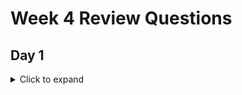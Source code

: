 # Week 4 Review Questions

## Day 1

<details>

<summary> Click to expand </summary>

1. What are self-closing tags v. non-self-closing tags?

	- Self closing tags, in the context of html documents, are elements that can close by themselves. For example, ```<link/>``` would be a self closing tag, because it doesn't require you to create
	a ```</link>``` tag after it. In HTML5, even the / at the end of the self closing tag is optional, so you could have a self closing tag such as ```<link>``` be valid 
	
2. What are HTML attributes? What are some examples?

	- Attributes are things associated with an element that can have values. For example, ```<a href = "google.com">click me </a>```. The attribute in the ```<a></a>``` element is href, and 
	its value is "google.com"
	
3. What is tags make up the bare-bones structure of any HTML page?

	- ```<html></html>, <head></head>, and <body></body> ```
	
4. What are some basic HTML elements that we might use?
	
	- ```<h1></h1> through <h6></h6> for various sizes of headings ```
	
	- ```<ul></ul> and <ol></ol> for unordered and ordered lists, respectively ```
	
	- ```<img src = "imagesourcefile"> to insert images (self closing tag!), <a href = "url to webpage"> text that client see/would clikc</a> to insert links to other pages```
	
	- ```<div></div> basic block element, <span></span> basic inline element ```
	
5. What is the difference between inline and block elements? What are some examples?

	- Block elements span the entire width of the page, but you can adjust them to have specific widths and heights. An example of a block element is ```<div></div>```
	- Inline elements only take up as much space as required. You cannot adjust their width or height, and they can be inline with other elements by default. An example is ```<span></span>```
	
6. What are the 3 ways we can include CSS styling for our webpage?
	
	- Inline: adjust the styling of a specific element by including attributes directly inside the element. 
	- Internal: Define a ```<style></style>``` tag within the ```<head></head>``` tag where you define styling by tag, class, id, or style attribute
	- external: Essentially the same format as internal, however, instead of including the whole styling definitions within our html code, we define them in a separate file
	which we then link to in our html page. 
	
7. What tag and what 2 attributes for that tag are required to use external CSS?
	
	- ```<link rel = "stylesheet" href = "linktocssfile.css"> ``` (another self closing tag!)
	
8. What is the difference between class and id?
	
	- Mutliple elements can have the same class. Class is a convenient way for us to group similar elements together. This way, we can assign all elements of the same class a particular styling all at once
	- Only one element can have a certain ID at once; IDs are unique. We can then set the styling for that specific element using its id. ```#some-id { color:cyan}```
	
9. Can multiple elements have the same id?

	- No, IDs are unique. 
	
10. Can multiple elements have the same class?

	- Yes
	
11. What is the syntax for the class selector in CSS?

	- ``` .class-name {whatever styling you want} ```
	
12. What is the syntax for the id selector in CSS?

	- ```#id-name {styling stuff here} ```
	
13. What is the syntax for the tag name selector in CSS?

	- ```h1 {whatever styling}``` This will apply styling to all h1 tags, unless they have more specific styling defined elsewhere
	
14. What is the descendant selector in CSS? How does the idea of parent and child elements tie into this?

	- Allows you to specify the styling of child elements of an element with a certain ID.
	- An element can have other elements inside of it. These elements inside of the first element are children elements, and the original element is the parent element. 

15. How is CSS styling propagated? Do nested child elements inherit CSS properties from its parent?

	- CSS styling is propagated through parents to children elements. Nested children inherit CSS properties from its parent, unless more specific styling is applied.  
	
16. If we have 2 conflicting styles, what is the order of specificity in which they are resolved?

	- Whichever is defined last. So if we import a css file as our styling, but we later down in the html file define different styling for the same elements, then the later styling 
	will overwrite the earler css import. 
	
17. What 4 parts make up the CSS box model?

	- Content: What actually in the element
	- Padding: transparent area around the content
	- Border: Wraps around padding and content. Can have defined colors
	- Margin: Transparent area that wraps around the border. 
	
18. What are the `px`, `em`, and `rem` units?

	- These are different way to specify sizes for different parts of the box model
	- px: pixels
	- em: relative size based on pixel size of font-size of element
	- rem: similar to em, but relates to the font-size of the ***PARENT*** element instead
	
19. How does relative and absolute positioning in CSS work?

	- Relative positioning: allows us to move an element in relation to its 'natural' position within the page. 
	- Absolute positioning: allows us to move an element in relation to its parent elemenet. Parent element positioning should be set to relative. 
	
20. What are semantic elements and what are some examples?

	- This is an element that clearly defines its meaning to the browser. They behave just like div elements, but have different names so that its more clear what they are intended for. Analogous to 
	self commenting code for html. 
	- ```<article></article>, <aside></aside>, <footer></footer>, <header></header> ```
	
21. What is CSS grid used for? How would you describe how to use it?

	- CSS grid is used for organizing elements in an html document. Its a framework that provides us an easier way to organize our elements than trying to do it manually. 
	- We can specify the number of columns and rows, as well as their sizes and space between them, and then we can fill these grid spaces with element. 
	
22. What are the phases in the Maven build lifecycle?

	- Validate: Making sure all our dependencies are available and our pom.xml is valid
	- Compile: Compile our code into java bytecode
	- test: run any and all tests we've created
	- package: Places all our compiled code into a single .jar file
	- Integration test: runs any integration tests
	- Verify: Make sure all integration tests pass
	- install: Install our code into our local maven repository
	- Deploy: Upload our local maven repository to mvnrepository 

<details>

## Day 2

<details>

<summary> Click to expand <summary>


1. What does it mean for JavaScript to be dynamically typed?
	- It means that variables don't have a set type. You can assign var a = 1 on one line, and then later assign it a = "Hello", and the interpreter will allow this and handle it at runtime. 
	
2. Why is JavaScript called JavaScript?
	- As a marketing gimmick. At the time, Java was a very popular programming language, and the creater of JavaScript thought he could make his programming language more popular by associating it
	with Java, even though they have nothing to do with each other. 
	
3. Is JavaScript related to Java?
	- No. In name only. 
	
4. What are the 6 primary datatypes in JavaScript?
	- boolean
	- string
	- number
	- undefined
	- null
	- object 

<details>

##Day 3

<details>

<summary> Click to expand <summary>

1. What 3 types of functions are there?
	- Named functions: ```function myFunction() = {do things;}```
	- Anonymous functions: ```var myVar = function() {do things;}```
	- Arrow functions: ```let myArrowFunction = (input1, input2) => {do things;}```
	
2. What does it mean for functions to be first class citizens in JavaScript?
	- It means that functions can be...
		* Returned from a funcion
		* Assigned to a variable
		* Passed around as arguments
		
3. What variable scope does let and const add?
	- Block scope
	- Previously, there was only global and function scope. 
	
4. What is ECMAScript?
	- A standard for JavaScript. Contains specifications for what the langauge should have. Stands for European Computer Manufacturers Association. 
	
5. What version of ECMAScript was let and const added in?
	- ES6
	
6. What is function hoisting?
	- Function hoisting is a feature of JavaScript, in which all variable and function declarations and implementations are "hoisted" to the top of the JavaScript file. This allows you to declare 
	a variable or function ***After*** you have already used it. (from your perspective. In actuality, the JavaScript interpreter just takes that variable/function declarartion and brings it to
	the top of the file, before anything else actually uses it. That is what "hoisting" is). 
	
7. If I declare a `var` variable in a block inside a function, will it be block or function scoped?
	- Function scoped
	
8. If I declare a `let` or `const` variable in a block inside a function, will it be block or function scoped?
	- Block scoped
	
9. Why should we use let and const instead of var?
	- Because var variables cannot be block scoped. So for example, if you needed a temporary variable to run a for loop, you would need to use let instead of var, otherwise the var variable will
	persist after the for loop terminates. You could probably get away with this if you are careful, but it still has the ability to create a bug if a developer is careless. 
	
10. What is the difference between let and const?
	- Let essentially just lets you declare a variable that can be block scoped. Const is for creating a variable whose value will not change. Similar to the final keyword in Java. 
	
11. For a regular or anonymous function, where does the `this` keyword inside the function get its meaning from?
	- In regular and anonymous functions, "this" refers to whatever object is calling a particular function. For example, if person1.greet(), then the "this" keyword would refer to person1.
	
12. For an arrow function, where does the `this` keyword get its meaning from?
	- From whatever the scope of the arrow function is. Instead of refering to the "this" of the calling object, it will refer to the "this" of the scope in which the arrow function was defined. 
	
13. What are the 3 different ways of declaring strings in JS?
	- Sinle quotes ''
	- Double quotes ""
	- Template literals (for defining a string that you can fill with arguments) ``
		* Think back to project 0 where we fill in SQL statements from a template we define. Similar scenario here, but for strings in general, not specifically SQL statements. 
		
14. What is type coercion?
	- Type coercion refers to a feature in JavaScript where, if you are comparing two values that have different types, they will be "coerced" into the same type to be compared. 
	
15. What is the difference between `==` and `===`?
	- "==" is type coerced equals. So if 10=="10", then it will resolve to true, because "10" is coerced from a string to a number. 
	- "===" is ***NOT*** type coerced. So if 10==="10", then "10" will NOT be coerced into 10, and will instead be compared a string to a number, which will therefore return false. 
	
16. How are objects structured in JS? What do they contain? 
	- Objects are structured very similarly to how objects are structured in Java. However, you don't need a class definition to make objects out of, you can just make them on the fly. 
	- Created using JSON format (makes sense, because json stands for JavaScript Object Notation). 
	
17. How do you create an object using object literal syntax?
	- let object1 = {"property1" : "hello",
					"property2" : "World"}

<details>

##Day 4

<details>

<summary> Click to expand <summary>

1. What is the difference between a path parameter and query parameter for an HTTP request?
	- A path parameter is a required field within the URI for an endpoint. I.e, if you want to delete a client in our bank API, you need to specify which id they have. If you don't include this, you
	will get a 404 not found error.
	- A query parameter will look for optional arguments in a URI. For example, when we search a client's accounts between two fund arguments. 

2. What is the DOM?
	- Document Object Model. It is a standard for accessing documents. In particular to our case, it is the way we can instruct JavaScript to travel along our HTML elements and add, delete, or modify them. 
	
3. What is DOM manipulation?
	- DOM manipulation refers to altering, adding, or deleting elements in a DOM tree. In our case, different elements within our HTML document. 
	
4. What is the `document` object in JS?
	- Document refers to the HTML file itself. 
	
5. What is the syntax in JavaScript to create an element?
	- let div = document.createElement('div'); 
	
6. What three properties can we use to modify the content of an element?
	- textContent: returns the text content of the specified node and all its descendents. [W3 link](https://www.w3schools.com/jsref/prop_node_textcontent.asp)
	- innerText: returns the text content of the specified node and all its descendents, except style and script elements. [W3 link](https://www.w3schools.com/jsref/prop_node_innertext.asp)
	- innerHTML: returns the html content of an element. [W3 link](https://www.w3schools.com/jsref/prop_html_innerhtml.asp)
	
7. What function can we use to add an element to the DOM?
	- appendChild(whateverTheChildIsCalled)

8. Using `document.querySelector(...)`, how do you select an element with an id of `some-id`?
	- querySelector('#some-id')
		* # = id
		* . = class
		* plain = tag
		
9. What is another function that belongs to document besides querySelector that allows you to select an element by its id?
	- addEventListener('tag', functionYouWantToCall);
	
10. Using `document.querySelectorAll(...)`, how do you select A LIST of elements with a class of `some-class`?
	- querySelectAll('#some-class')
	
11. What is another function that belongs to document besides querySelectorAll that allows you to select a list of elements by a className?
	- getElementsByClassName('className')
	
12. How do you set the attributes of an element using JS?
	- variableName.style.color = 'red'
	- variableName.href = 'url'
	
13. How do you modify the CSS styling of elements using JS, and how does the naming convention of the CSS properties differ within JS compared to styling in a .css file?
	- css style: div {color : red; text-align : center }. CSS looks similar to JSON format
	- JavaScript: variableName.color = 'red'; variableName.text-align = 'center'; JavaScript looks more like Java
	
14. How are arrays in JS different than in Java?
	- Arrays are not static. They can dynamically change in size. 
	
15. What 4 functions can we utilize to add and remove elements from a JS array?
	- appendChild()
	- insertBefore()
	- replaceChild()
	- remove()
	- removeChild()
	
16. What is an event?
	- An event is something that the user does on the webpage, such as clicking a button 
	
17. What is an event listener?
	- An event listener is a special function that will call an additional method whenever an event, such as clicking a button, happens.
	
18. What is the syntax for adding an event listener to an element?
	- variableNameOfElementWeWantToListenOn.addEventListener('theEvent', theMethodWeWantToCall);
	
19. Using the idea of adding an event listener to an element, how would you be able to print to the console the message, "button clicked" whenever you click on a button?
	- button.addEventListener('click', printButtonClicked);

<details>

##Day 5

<details>

<summary> Click to expand <summary>

1. What is a "callback" function?
	- A function that is passed as an argument to another function. It is then invoked by the outer function in order to perform some action. 
	
2. What is the purpose of the JavaScript event loop?
	- To provide the illusion of multithreaded operation. Allows for multiple things to be happening at once, without having to wait for a single operation to complete from beginning to end first. 
	Very useful for web applications where responsivness is highly valued. 
	
3. What is the callback queue?
	- A queue of callback functions that are slated to be executed. This is what allows JavaScript to maintain the illusion of multithreaded operation. 
	
4. What is the fetch API?
	- An API within JavaScript that allows JavaScript to send HTTP requests and receive HTTP responses
	
5. What does the `fetch(...)` function return? (hint: starts with a P)
	- It returns a promise
	
6. What are promises in JS?
	- Just ripping this straight off [some website](https://developer.mozilla.org/en-US/docs/Web/JavaScript/Reference/Global_Objects/Promise) because it explains it really well: A Promise is a
	proxy for a value not necessarily known when the promise is created. It allows you to associate handlers with an asynchronous action's eventual success value or failure reason. 
	
7. What 2 states can a promise that is pending transition to?
	- fulfilled: operation completed successfully
	- rejected: something went wrong

8. How does .then(...) and .catch(...) work with these two states in handling a promise?
	- .then(){} handles what happens when a promise is fulfilled, i.e. completed successfully.
	- .catch(){} handles what happens when a promise is rejected, and otherwise acts as a traditional catch block would. 
	
9. How does async-await, another way to deal with promises, work?
	- It essentially does the same thing, but allows us to structure our JS code in a more traditional try...catch block fashion. You must declare any function that uses await within it as an
	async function. 

<details>